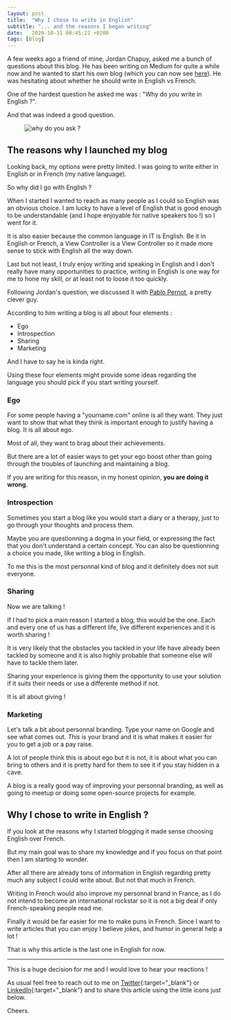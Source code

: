 ```yaml
---
layout: post
title:  "Why I chose to write in English"
subtitle: "... and the reasons I began writing"
date:   2020-10-31 00:45:22 +0200
tags: [Blog]
--- 
```


A few weeks ago a friend of mine, Jordan Chapuy, asked me a bunch of questions about this blog. He has been writing on Medium for quite a while now and he wanted to start his own blog (which you can now see [here](https://jordanchapuy.com)). He was hesitating about whether he should write in English vs French.

One of the hardest question he asked me was : "Why do _you_ write in English ?".

And that was indeed a good question.

<p>
    <figure>
        <img src="{{site.url}}/assets/img/no-clue.jpg" alt="why do you ask ?"/>
    </figure>
</p>

## The reasons why I launched my blog

Looking back, my options were pretty limited. I was going to write either in English or in French (my native language).

So why did I go with English ?

When I started I wanted to reach as many people as I could so English was an obvious choice. I am lucky to have a level of English that is good enough to be understandable (and I hope enjoyable for native speakers too !) so I went for it.

It is also easier because the common language in IT is English. Be it in English or French, a View Controller is a View Controller so it made more sense to stick with English all the way down.

Last but not least, I truly enjoy writing and speaking in English and I don't really have many opportunities to practice, writing in English is one way for me to hone my skill, or at least not to loose it too quickly.

Following Jordan's question, we discussed it with [Pablo Pernot](https://pablopernot.fr), a pretty clever guy.

According to him writing a blog is all about four elements :

- Ego
- Introspection
- Sharing
- Marketing

And I have to say he is kinda right.

Using these four elements might provide some ideas regarding the language you should pick if you start writing yourself.

### Ego

For some people having a "yourname.com" online is all they want. They just want to show that what they think is important enough to justify having a blog. It is all about ego.

Most of all, they want to brag about their achievements.

But there are a lot of easier ways to get your ego boost other than going through the troubles of launching and maintaining a blog.

If you are writing for this reason, in my honest opinion, __you are doing it wrong__.

### Introspection

Sometimes you start a blog like you would start a diary or a therapy, just to go through your thoughts and process them.

Maybe you are questionning a dogma in your field, or expressing the fact that you don't understand a certain concept. You can also be questionning a choice you made, like writing a blog in English.

To me this is the most personnal kind of blog and it definitely does not suit everyone.

### Sharing

Now we are talking ! 

If I had to pick a main reason I started a blog, this would be the one. Each and every one of us has a different life, live different experiences and it is worth sharing !

It is very likely that the obstacles you tackled in your life have already been tackled by someone and it is also highly probable that someone else will have to tackle them later.

Sharing your experience is giving them the opportunity to use your solution if it suits their needs or use a differente method if not.

It is all about giving !

### Marketing

Let's talk a bit about personnal branding. Type your name on Google and see what comes out. *This* is your brand and it is what makes it easier for you to get a job or a pay raise.

A lot of people think this is about ego but it is not, it is about what you can bring to others and it is pretty hard for them to see it if you stay hidden in a cave.

A blog is a really good way of improving your personnal branding, as well as going to meetup or doing some open-source projects for example.

## Why I chose to write in English ?

If you look at the reasons why I started blogging it made sense choosing English over French.

But my main goal was to share my knowledge and if you focus on that point then I am starting to wonder.

After all there are already tons of information in English regarding pretty much any subject I could write about. But not that much in French.

Writing in French would also improve my personnal brand in France, as I do not intend to become an international rockstar so it is not a big deal if only French-speaking people read me.

Finally it would be far easier for me to make puns in French. Since I want to write articles that you can enjoy I believe jokes, and humor in general help a lot !

That is why this article is the last one in English for now.

 ---
 
 This is a huge decision for me and I would love to hear your reactions ! 
 
 As usual feel free to reach out to me on [Twitter](https://twitter.com/YoanSmit){:target="_blank"} or [LinkedIn](https://www.linkedin.com/in/yoan-smit/){:target="_blank"} and to share this article using the little icons just below.

Cheers.